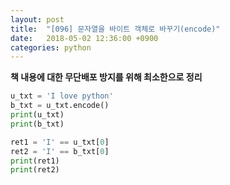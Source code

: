 ```yaml
---
layout: post
title:  "[096] 문자열을 바이트 객체로 바꾸기(encode)"
date:   2018-05-02 12:36:00 +0900
categories: python
---
```


**책 내용에 대한 무단배포 방지를 위해 최소한으로 정리**

```python
u_txt = 'I love python'
b_txt = u_txt.encode()
print(u_txt)
print(b_txt)

ret1 = 'I' == u_txt[0]
ret2 = 'I' == b_txt[0]
print(ret1)
print(ret2)
```